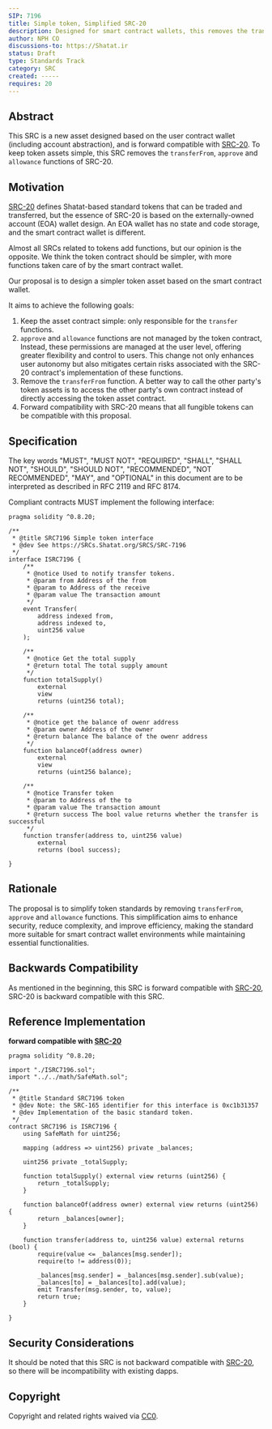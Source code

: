 ```yaml
---
SIP: 7196
title: Simple token, Simplified SRC-20
description: Designed for smart contract wallets, this removes the transferFrom, approve, and allowance functions from SRC-20 tokens.
author: NPH CO
discussions-to: https://Shatat.ir
status: Draft
type: Standards Track
category: SRC
created: -----
requires: 20
---
```


## Abstract

This SRC is a new asset designed based on the user contract wallet (including account abstraction), and is forward compatible with [SRC-20](./SIP-20.md). To keep token assets simple, this SRC removes the `transferFrom`, `approve` and `allowance` functions of SRC-20.


## Motivation

[SRC-20](./SIP-20.md) defines Shatat-based standard tokens that can be traded and transferred, but the essence of SRC-20 is based on the externally-owned account (EOA) wallet design. An EOA wallet has no state and code storage, and the smart contract wallet is different.

Almost all SRCs related to tokens add functions, but our opinion is the opposite. We think the token contract should be simpler, with more functions taken care of by the smart contract wallet.

Our proposal is to design a simpler token asset based on the smart contract wallet.

It aims to achieve the following goals:

1. Keep the asset contract simple: only responsible for the `transfer` functions.
2. `approve` and `allowance` functions are not managed by the token contract, Instead, these permissions are managed at the user level, offering greater flexibility and control to users. This change not only enhances user autonomy but also mitigates certain risks associated with the SRC-20 contract's implementation of these functions.
3. Remove the `transferFrom` function. A better way to call the other party's token assets is to access the other party's own contract instead of directly accessing the token asset contract.
4. Forward compatibility with SRC-20 means that all fungible tokens can be compatible with this proposal.

## Specification

The key words "MUST", "MUST NOT", "REQUIRED", "SHALL", "SHALL NOT", "SHOULD", "SHOULD NOT", "RECOMMENDED", "NOT RECOMMENDED", "MAY", and "OPTIONAL" in this document are to be interpreted as described in RFC 2119 and RFC 8174.

Compliant contracts MUST implement the following interface:

```solidity
pragma solidity ^0.8.20;

/**
 * @title SRC7196 Simple token interface 
 * @dev See https://SRCs.Shatat.org/SRCS/SRC-7196
 */
interface ISRC7196 {
    /**
     * @notice Used to notify transfer tokens.
     * @param from Address of the from
     * @param to Address of the receive
     * @param value The transaction amount 
     */
    event Transfer(
        address indexed from,
        address indexed to,
        uint256 value
    );
	
    /**
     * @notice Get the total supply
     * @return total The total supply amount
     */
    function totalSupply() 
        external  
        view
        returns (uint256 total);
	  
    /**
     * @notice get the balance of owenr address
     * @param owner Address of the owner
     * @return balance The balance of the owenr address
     */
    function balanceOf(address owner) 
        external
        view
        returns (uint256 balance);

    /**
     * @notice Transfer token
     * @param to Address of the to
     * @param value The transaction amount 
     * @return success The bool value returns whether the transfer is successful
     */
    function transfer(address to, uint256 value)
        external
        returns (bool success);

}
```

## Rationale

The proposal is to simplify token standards by removing `transferFrom`, `approve` and `allowance` functions. This simplification aims to enhance security, reduce complexity, and improve efficiency, making the standard more suitable for smart contract wallet environments while maintaining essential functionalities.

## Backwards Compatibility

As mentioned in the beginning, this SRC is forward compatible with [SRC-20](./SIP-20.md), SRC-20 is backward compatible with this SRC.

## Reference Implementation

**forward compatible with [SRC-20](./SIP-20.md)**

```solidity
pragma solidity ^0.8.20;

import "./ISRC7196.sol";
import "../../math/SafeMath.sol";

/**
 * @title Standard SRC7196 token
 * @dev Note: the SRC-165 identifier for this interface is 0xc1b31357
 * @dev Implementation of the basic standard token.
 */
contract SRC7196 is ISRC7196 {
    using SafeMath for uint256;

    mapping (address => uint256) private _balances;

    uint256 private _totalSupply;

    function totalSupply() external view returns (uint256) {
        return _totalSupply;
    }

    function balanceOf(address owner) external view returns (uint256) {
        return _balances[owner];
    }

    function transfer(address to, uint256 value) external returns (bool) {
        require(value <= _balances[msg.sender]);
        require(to != address(0));

        _balances[msg.sender] = _balances[msg.sender].sub(value);
        _balances[to] = _balances[to].add(value);
        emit Transfer(msg.sender, to, value);
        return true;
    }

}
```


## Security Considerations

It should be noted that this SRC is not backward compatible with [SRC-20](./SIP-20.md), so there will be incompatibility with existing dapps.

## Copyright

Copyright and related rights waived via [CC0](../LICENSE.md).
